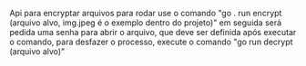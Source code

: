 Api para encryptar arquivos
para rodar use o comando "go . run encrypt (arquivo alvo, img.jpeg é o exemplo dentro do projeto)" em seguida será pedida uma senha para abrir o arquivo, que deve ser definida após executar o comando,  para desfazer o processo, execute o comando "go run decrypt (arquivo alvo)"
